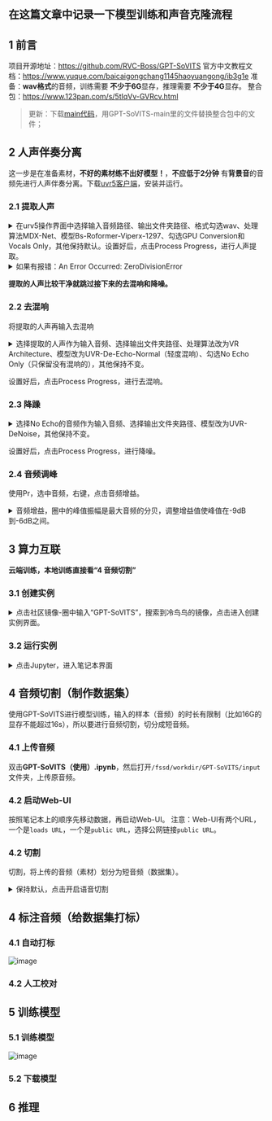 ## 在这篇文章中记录一下模型训练和声音克隆流程
## 1 前言
项目开源地址：https://github.com/RVC-Boss/GPT-SoVITS
官方中文教程文档：https://www.yuque.com/baicaigongchang1145haoyuangong/ib3g1e
准备：**wav格式**的音频，训练需要 **不少于6G**显存，推理需要 **不少于4G**显存。
整合包：https://www.123pan.com/s/5tIqVv-GVRcv.html

> 更新：下载[main代码](https://github.com/RVC-Boss/GPT-SoVITS/archive/refs/heads/main.zip)，用GPT-SoVITS-main里的文件替换整合包中的文件；

## 2 人声伴奏分离
这一步是在准备素材，**不好的素材练不出好模型！**，**不应低于2分钟**
有**背景音**的音频先进行人声伴奏分离。下载[uvr5客户端](https://github.com/Anjok07/ultimatevocalremovergui/releases)，安装并运行。

### 2.1 提取人声
<details><summary>在urv5操作界面中选择输入音频路径、输出文件夹路径、格式勾选wav、处理算法MDX-Net、模型Bs-Roformer-Viperx-1297、勾选GPU Conversion和Vocals Only，其他保持默认。设置好后，点击Process Progress，进行人声提取。
</summary>
<p>

![image](https://github.com/AlanFox240416/wplinote/assets/167155570/4dc05227-b2ad-4e43-9b3f-ad0d7a802d87)

</p>
</details> 

<details><summary>如果有报错：An Error Occurred: ZeroDivisionError</summary>
<p>

原因：输入的多个音频中有几个**音频的时长太短。**

</p>
</details> 


**提取的人声比较干净就跳过接下来的去混响和降噪。**

### 2.2 去混响
将提取的人声再输入去混响
<details><summary>选择提取的人声作为输入音频、选择输出文件夹路径、处理算法改为VR Architecture、模型改为UVR-De-Echo-Normal（轻度混响）、勾选No Echo Only（只保留没有混响的），其他保持不变。
</summary>
<p>

![image](https://github.com/AlanFox240416/wplinote/assets/167155570/17d39155-2ec4-47d8-9a73-296856628b46)

</p>
</details> 

设置好后，点击Process Progress，进行去混响。

### 2.3 降躁
<details><summary>选择No Echo的音频作为输入音频、选择输出文件夹路径、模型改为UVR-DeNoise，其他保持不变。
</summary>
<p>

![image](https://github.com/AlanFox240416/wplinote/assets/167155570/9f4870f8-7940-4cfd-91f0-5b8026f86bc7)

</p>
</details> 

设置好后，点击Process Progress，进行降噪。

### 2.4 音频调峰
使用Pr，选中音频，右键，点击音频增益。
<details><summary>音频增益，圈中的峰值振幅是最大音频的分贝，调整增益值使峰值在-9dB到-6dB之间。</summary>
<p>

![image](https://github.com/AlanFox240416/wplinote/assets/167155570/59e46378-73f8-413a-aad3-9c1ab8916b08)

</p>
</details> 

## 3 算力互联
**云端训练，本地训练直接看“4 音频切割”**

### 3.1 创建实例
<details><summary>点击社区镜像-圈中输入“GPT-SoVITS”，搜索到冷鸟鸟的镜像，点击进入创建实例界面。</summary>
<p>

![image](https://github.com/AlanFox240416/wplinote/assets/167155570/33f6fd04-f2f4-45df-ae2c-c9e1d8ed0e9e)

<details><summary>实例名称：gsv，选择N-3090-24和1卡，勾选同意《服务端口使用承诺书》，其他保持默认。</summary>
<p>

![image](https://github.com/AlanFox240416/wplinote/assets/167155570/e83ed594-f70e-408c-8e30-cbd57381f074)

</p>
</details> 
</p>
</details> 

### 3.2 运行实例
<details><summary>点击Jupyter，进入笔记本界面</summary>
<p>

![image](https://github.com/AlanFox240416/wplinote/assets/167155570/903dc899-3262-45fe-b942-4365320992ad)

</p>
</details> 

## 4 音频切割（制作数据集）
使用GPT-SoVITS进行模型训练，输入的样本（音频）的时长有限制（比如16G的显存不能超过16s），所以要进行音频切割，切分成短音频。

### 4.1 上传音频
双击**GPT-SoVITS（使用）.ipynb**，然后打开`/fssd/workdir/GPT-SoVITS/input`文件夹，上传原音频。

### 4.2 启动Web-UI
按照笔记本上的顺序先移动数据，再启动Web-UI。
注意：Web-UI有两个URL，一个是`loads URL`，一个是`public URL`，选择公网链接`public URL`。

### 4.2 切割
切割，将上传的音频（素材）划分为短音频（数据集）。
<details><summary>保持默认，点击开启语音切割</summary>
<p>

![image](https://github.com/AlanFox240416/wplinote/assets/167155570/554628f0-2e10-4a21-9014-c82aa28c8240)

</p>
</details> 

## 4 标注音频（给数据集打标）

### 4.1 自动打标
![image](https://github.com/AlanFox240416/wplinote/assets/167155570/fb04c3c1-0a18-4e27-8489-c750cc33230f)

### 4.2 人工校对

## 5 训练模型

### 5.1 训练模型
![image](https://github.com/AlanFox240416/wplinote/assets/167155570/31d6ff3c-2815-4dc0-b43f-699571dc6780)

### 5.2 下载模型

## 6 推理
